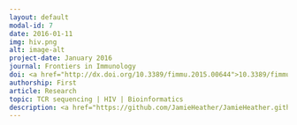 ```yaml
---
layout: default
modal-id: 7
date: 2016-01-11
img: hiv.png
alt: image-alt
project-date: January 2016
journal: Frontiers in Immunology
doi: <a href="http://dx.doi.org/10.3389/fimmu.2015.00644">10.3389/fimmu.2015.00644</a>
authorship: First
article: Research
topic: TCR sequencing | HIV | Bioinformatics
description: <a href="https://github.com/JamieHeather/JamieHeather.github.io/raw/master/_pdfs/Heather_2016_FrontImmuno_HIV_TCR_RepSeq.pdf">Download pdf</a><p>This was the major paper of my PhD, in which I apply the error-correcting TCR sequencing pipeline we had developed to a number of RNA samples from the peripheral blood of HIV+ patients, and compared it to similar samples taken from uninfected healthy volunteers.<p>In it I make use of a number of metrics to show how the TCR repertoire becomes perturbed in HIV patients: effectively, a small number of (mostly CD8+) T-cells appear to expand dramatically, which (along with the expected depletion of CD4+ T-cells) leads to hugely skewed diversity. We also made some nice use of searching for CDR3s of known specificities: while we see the frequency of HIV-associated CDR3s decrease over a short course of anti-retroviral therapy, the frequency of CDR3-associated sequences increases, perhaps as result of other viral specificities being able to expand into the space left as HIV-restricted clones contract. We also observed a massive depletion of MAIT cell sequences in HIV relative to healthy levels, consistent with other recent findings by flow, although whether this reflects a loss of these cells or their sequestration of these cells in some non-blood compartment we cannot say.<p>
---
```

